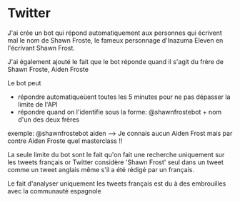 # Twitter

J'ai crée un bot qui répond automatiquement aux personnes qui écrivent mal le nom de Shawn Froste,
le fameux personnage d'Inazuma Eleven en l'écrivant Shawn Frost.

J'ai également ajouté le fait que le bot réponde quand il s'agit du frère de Shawn Froste, Aiden Froste

Le bot peut
- répondre automatiqueùent toutes les 5 minutes pour ne pas dépasser la limite de l'API
- répondre quand on l'identifie sous la forme: @shawnfrostebot + nom d'un des deux frères

exemple: @shawnfrostebot aiden --> Je connais aucun Aiden Frost mais par contre Aiden Froste quel masterclass !!

La seule limite du bot sont le fait qu'on fait une recherche uniquement sur les tweets français or Twitter
considère 'Shawn Frost' seul dans un tweet comme un tweet anglais même s'il a été rédigé par un français.

Le fait d'analyser uniquement les tweets français est du à des embrouilles avec la communauté espagnole
